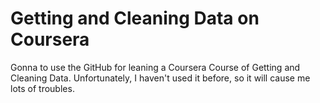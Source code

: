 Getting and Cleaning Data on Coursera
=======

Gonna to use the GitHub for leaning a Coursera Course of Getting and Cleaning Data. 
Unfortunately, I haven't used it before, so it will cause me lots of troubles. 
